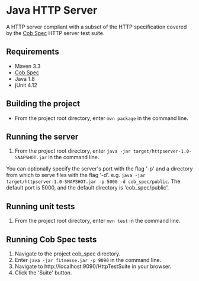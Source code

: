 # Java HTTP Server

A HTTP server compliant with a subset of the HTTP specification covered by the [Cob Spec](https://github.com/8thlight/cob_spec) HTTP server test suite.

## Requirements
  * Maven 3.3
  * [Cob Spec](https://github.com/8thlight/cob_spec)
  * Java 1.8
  * jUnit 4.12

## Building the project
  * From the project root directory, enter ```mvn package``` in the command line.

## Running the server
  1. From the project root directory, enter ```java -jar target/httpserver-1.0-SNAPSHOT.jar``` in the command line.

You can optionally specify the server's port with the flag '-p' and a directory from which to serve files with the flag '-d'. e.g. ```java -jar target/httpserver-1.0-SNAPSHOT.jar -p 5000 -d cob_spec/public```. The default port is 5000, and the default directory is 'cob_spec/public'.

## Running unit tests
  1. From the project root directory, enter ```mvn test``` in the command line.

## Running Cob Spec tests
  1. Navigate to the project cob_spec directory.
  2. Enter ```java -jar fitnesse.jar -p 9090``` in the command line.
  3. Navigate to http://localhost:9090/HttpTestSuite in your browser.
  4. Click the 'Suite' button.
